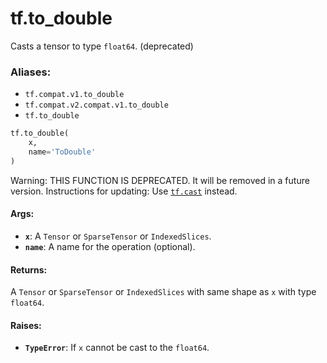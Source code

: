<div itemscope itemtype="http://developers.google.com/ReferenceObject">
<meta itemprop="name" content="tf.to_double" />
<meta itemprop="path" content="Stable" />
</div>

# tf.to_double

Casts a tensor to type `float64`. (deprecated)

### Aliases:

* `tf.compat.v1.to_double`
* `tf.compat.v2.compat.v1.to_double`
* `tf.to_double`

``` python
tf.to_double(
    x,
    name='ToDouble'
)
```

<!-- Placeholder for "Used in" -->

Warning: THIS FUNCTION IS DEPRECATED. It will be removed in a future version.
Instructions for updating:
Use <a href="../tf/cast.md"><code>tf.cast</code></a> instead.

#### Args:


* <b>`x`</b>: A `Tensor` or `SparseTensor` or `IndexedSlices`.
* <b>`name`</b>: A name for the operation (optional).


#### Returns:

A `Tensor` or `SparseTensor` or `IndexedSlices` with same shape as `x` with
type `float64`.



#### Raises:


* <b>`TypeError`</b>: If `x` cannot be cast to the `float64`.